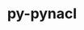 ---
title: "py-pynacl"
layout: cache
categories: [package, develop-2024-05-05]
meta: {"versions": ["1.5.0"], "compilers": ["gcc@=11.4.0"], "oss": ["ubuntu22.04"], "platforms": ["linux"], "targets": ["neoverse_v1", "x86_64_v3"], "stacks": ["e4s", "e4s-neoverse_v1", "root"], "num_specs": 2, "num_specs_by_stack": {"e4s": 1, "root": 2, "e4s-neoverse_v1": 1}}
spec_details: [{"hash": "tmhgicn5hk2zpgamnr6z647aizfjdbuz", "compiler": "gcc@=11.4.0", "versions": ["1.5.0"], "os": "ubuntu22.04", "platform": "linux", "target": "x86_64_v3", "variants": ["build_system=python_pip"], "stacks": ["e4s", "root"], "size": "-", "tarball": "https://binaries.spack.io/develop-2024-05-05/build_cache/linux-ubuntu22.04-x86_64_v3/gcc-11.4.0/py-pynacl-1.5.0/linux-ubuntu22.04-x86_64_v3-gcc-11.4.0-py-pynacl-1.5.0-tmhgicn5hk2zpgamnr6z647aizfjdbuz.spack"}, {"hash": "tuf2zm5wodnjvchhvonkgmduvzwne4pe", "compiler": "gcc@=11.4.0", "versions": ["1.5.0"], "os": "ubuntu22.04", "platform": "linux", "target": "neoverse_v1", "variants": ["build_system=python_pip"], "stacks": ["root", "e4s-neoverse_v1"], "size": "-", "tarball": "https://binaries.spack.io/develop-2024-05-05/build_cache/linux-ubuntu22.04-neoverse_v1/gcc-11.4.0/py-pynacl-1.5.0/linux-ubuntu22.04-neoverse_v1-gcc-11.4.0-py-pynacl-1.5.0-tuf2zm5wodnjvchhvonkgmduvzwne4pe.spack"}]
---